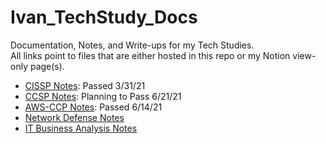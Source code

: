 # Ivan_TechStudy_Docs
Documentation, Notes, and Write-ups for my Tech Studies.  
All links point to files that are either hosted in this repo or my Notion view-only page(s).

* [CISSP Notes](https://www.notion.so/CISSP-Pass-3-31-21-ca177e6f156c465f81b78c1b3a3239d7): Passed 3/31/21
* [CCSP Notes](https://www.notion.so/CCSP-Pass-7-21-21-2f1a057d8b1e40cab315c45e406d140d): Planning to Pass 6/21/21
* [AWS-CCP Notes](https://www.notion.so/AWS-CCP-Pass-6-16-21-820a9ad726b9490dac601540cb9e51af): Passed 6/14/21
* [Network Defense Notes](https://github.com/IvanVlademirS/Ivan_TechStudy_Docs/blob/main/General%20Network%20Defense%20(1).pdf)
* [IT Business Analysis Notes](https://github.com/IvanVlademirS/Ivan_TechStudy_Docs/blob/main/Business_Analysis_Training.pdf)
